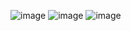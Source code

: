 ![image](https://user-images.githubusercontent.com/80235704/144380533-291bbe22-8863-4676-aa3d-b18dbaac7f5c.png)
![image](https://user-images.githubusercontent.com/80235704/144380591-c3daa727-c669-4b35-afdb-091f6d6f16b4.png)
![image](https://user-images.githubusercontent.com/80235704/144380785-d7d7a42b-695c-4b08-b8a8-b6873f67e478.png)

